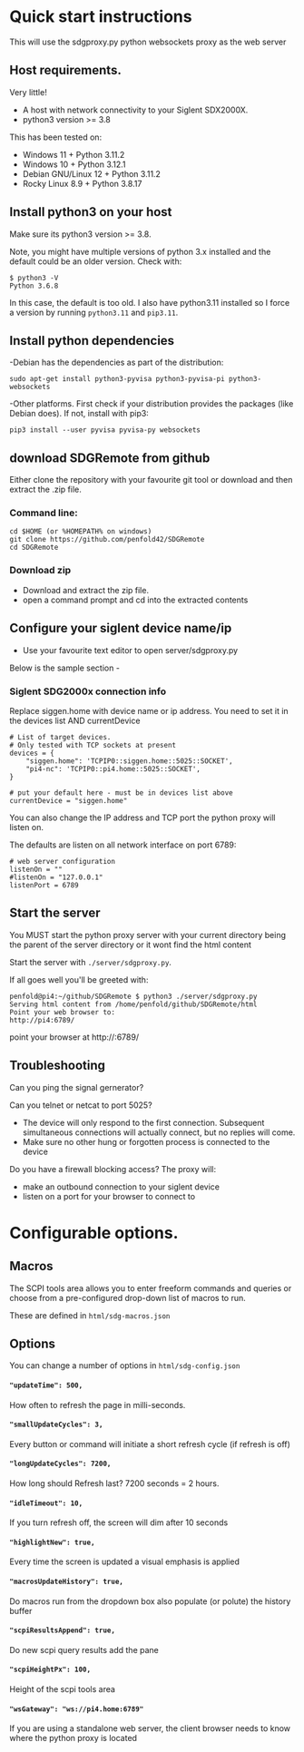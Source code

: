 #  Quick start instructions
This will use the sdgproxy.py python websockets proxy as the web server

## Host requirements.
Very little! 
- A host with network connectivity to your Siglent SDX2000X.
- python3 version >= 3.8

This has been tested on:
- Windows 11 + Python 3.11.2
- Windows 10 + Python 3.12.1
- Debian GNU/Linux 12 + Python 3.11.2
- Rocky Linux 8.9 + Python 3.8.17

## Install python3 on your host
Make sure its python3 version >= 3.8.

Note, you might have multiple versions of python 3.x installed and the default could be an older version.  Check with:
```
$ python3 -V
Python 3.6.8
```
In this case, the default is too old. I also have python3.11 installed so I force a version by running `python3.11` and `pip3.11`.

## Install python dependencies
-Debian has the dependencies as part of the distribution:
```
sudo apt-get install python3-pyvisa python3-pyvisa-pi python3-websockets
```

-Other platforms. First check if your distribution provides the packages (like Debian does). If not, install with pip3:
```
pip3 install --user pyvisa pyvisa-py websockets
```

## download SDGRemote from github
Either clone the repository with your favourite git tool or download and then extract the .zip file.

### Command line:
```
cd $HOME (or %HOMEPATH% on windows)
git clone https://github.com/penfold42/SDGRemote
cd SDGRemote
```

### Download zip
- Download and extract the zip file.
- open a command prompt and cd into the extracted contents

## Configure your siglent device name/ip
- Use your favourite text editor to open server/sdgproxy.py

Below is the sample section - 

### Siglent SDG2000x connection info
Replace siggen.home with device name or ip address.
You need to set it in the devices list AND currentDevice
```
# List of target devices.
# Only tested with TCP sockets at present
devices = {
    "siggen.home": 'TCPIP0::siggen.home::5025::SOCKET',
    "pi4-nc": 'TCPIP0::pi4.home::5025::SOCKET',
}

# put your default here - must be in devices list above
currentDevice = "siggen.home"
```

You can also change the IP address and TCP port the python proxy will listen on.

The defaults are listen on all network interface on port 6789:
```
# web server configuration
listenOn = ""
#listenOn = "127.0.0.1"
listenPort = 6789
```

## Start the server
You MUST start the python proxy server with your current directory being the parent of the server directory or it wont find the html content

Start the server with `./server/sdgproxy.py`.

If all goes well you'll be greeted with:
```
penfold@pi4:~/github/SDGRemote $ python3 ./server/sdgproxy.py
Serving html content from /home/penfold/github/SDGRemote/html
Point your web browser to:
http://pi4:6789/
```

point your browser at http://<webserver>:6789/

## Troubleshooting
Can you ping the signal gernerator?

Can you telnet or netcat to port 5025?
- The device will only respond to the first connection. Subsequent simultaneous connections will actually connect, but no replies will come.
- Make sure no other hung or forgotten process is connected to the device

Do you have a firewall blocking access? The proxy will:
- make an outbound connection to your siglent device
- listen on a port for your browser to connect to

# Configurable options.

## Macros
The SCPI tools area allows you to enter freeform commands and queries or choose from a pre-configured drop-down list of macros to run.

These are defined in `html/sdg-macros.json`

## Options
You can change a number of options in `html/sdg-config.json`

#### `"updateTime": 500,`
How often to refresh the page in milli-seconds.

#### `"smallUpdateCycles": 3,`
Every button or command will initiate a short refresh cycle (if refresh is off)

#### `"longUpdateCycles": 7200, `
How long should Refresh last? 7200 seconds = 2 hours.

#### `"idleTimeout": 10,`
If you turn refresh off, the screen will dim after 10 seconds

#### `"highlightNew": true,`
Every time the screen is updated a visual emphasis is applied

#### `"macrosUpdateHistory": true,`
Do macros run from the dropdown box also populate (or polute) the history buffer

#### `"scpiResultsAppend": true,`
Do new scpi query results add the pane

#### `"scpiHeightPx": 100,`
Height of the scpi tools area

#### `"wsGateway": "ws://pi4.home:6789"`
If you are using a standalone web server, the client browser needs to know where the python proxy is located


